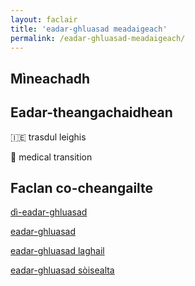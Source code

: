 ```yaml
---
layout: faclair
title: 'eadar-ghluasad meadaigeach'
permalink: /eadar-ghluasad-meadaigeach/
---
```


## Mìneachadh

## Eadar-theangachaidhean

&#x1f1ee;&#x1f1ea; trasdul leighis

&#x1f3f4;&#xe0067;&#xe0062;&#xe0065;&#xe006e;&#xe0067;&#xe007f; medical transition

## Faclan co-cheangailte

[dì-eadar-ghluasad](https://faclair.lgbt/di-eadar-ghluasad)

[eadar-ghluasad](https://faclair.lgbt/eadar-ghluasad)

[eadar-ghluasad laghail](https://faclair.lgbt/eadar-ghluasad-laghail)

[eadar-ghluasad sòisealta](https://faclair.lgbt/eadar-ghluasad-soisealta)